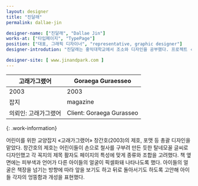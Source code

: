 ```yaml
---
layout: designer
title: "진달래"
permalink: dallae-jin

designer-name: ["진달래", "Dallae Jin"]
works-at: ["타입페이지", "TypePage"]
position: ["대표, 그래픽 디자이너", "representative, graphic designer"]
designer-introdution: "진달래는 홍익대학교에서 조소와 디자인을 공부했다. 프로젝트 ‹아카이브안녕›과 출판 브랜드 타입페이지의 기획자이며 디자인 스튜디오 타입페이지의 대표다. 예술 공동체 ‘진달래 & 박우혁’의 일원으로 미술과 그래픽 디자인 작업을 한다. 금천예술공장(2013), 국립현대미술관 창동 레지던시(2015) 입주 작가이며 개인전 «구체적인 예»(사루비아다방, 2016), «사자, 마녀 그리고 옷장»(구슬모아당구장, 2015), «시그널»(금천예술공장, 2014), 단체전 «패턴 연습»(금호미술관, 2017), «예기치 않은»(국립현대미술관, 2016), «APMAP»(아모레퍼시픽미술관, 2015), «컬러스터디»(사비나미술관, 2015) 등의 전시에 참여했다."

designer-site: [ www.jinandpark.com ]
---
```


| 고래가그랬어 | Goraega Guraesseo |
|----------------|----------------|
| 2003 | 2003 |
| 잡지 | magazine |
| 의뢰인: 고래가그랬어 | Client: Goraega Gurasseo |
{: .work-information}

어린이를 위한 교양잡지 «고래가그랬어» 창간호(2003)의 제호, 포맷 등 총괄 디자인을 맡았다. 창간호의 제호는 어린이들이 손으로 철사를 구부려 만든 듯한 탈네모꼴 글씨로 디자인했고 각 꼭지의 제목 활자도 페이지의 특성에 맞게 종류와 조합을 고려했다. 책 옆면에는 피부색과 언어가 다른 아이들의 얼굴이 픽셀화돼 나타나도록 했다. 아이들의 얼굴은 책장을 넘기는 방향에 따라 앞을 보기도 하고 뒤로 돌아서기도 하도록 고안해 아이들 각자의 엉뚱함과 개성을 표현했다.
